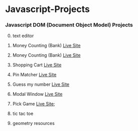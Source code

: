 # Javascript-Projects

### Javascript DOM (Document Object Model) Projects

0. text editor

1. Money Counting (Bank)
[Live Site](https://money-counting.netlify.app/)

2. Money Counting (Bank) 
[Live Site](https://money-counting-dry.netlify.app/)

3. Shopping Cart
[Live Site](https://js-dom-shopping-cart.netlify.app/)

4. Pin Matcher
[Live Site](https://dom-pin-matcher.netlify.app/)

5. Guess my number 
[Live Site](https://guess-my-number-js-dom.netlify.app/)

6. Modal Window
[Live Site](https://modal-window-js-dom.netlify.app/)

7. Pick Game
[Live Site](https://pick-game-js-dom.netlify.app/);

8. tic tac toe

9. geometry resources
